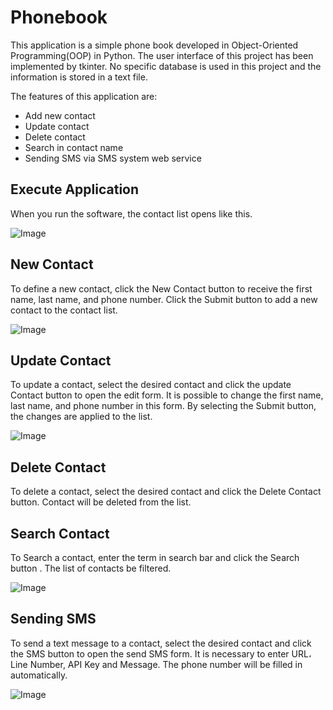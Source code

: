 # Phonebook

This application is a simple phone book developed in Object-Oriented Programming(OOP) in Python. The user interface of this project has been implemented by tkinter. No specific database is used in this project and the information is stored in a text file.

The features of this application are:
- Add new contact
- Update contact
- Delete contact
- Search in contact name
- Sending SMS via SMS system web service

## Execute Application

When you run the software, the contact list opens like this.

![Image](https://github.com/user-attachments/assets/6d81a8b6-8f51-4948-9a26-d7f689b82e2c)

## New Contact

To define a new contact, click the New Contact button to receive the first name, last name, and phone number. Click the Submit button to add a new contact to the contact list.

![Image](https://github.com/user-attachments/assets/982005f9-abc0-4ff2-9a30-6ba378aaf0e1)

## Update Contact

To update a contact, select the desired contact and click the update Contact button to open the edit form. It is possible to change the first name, last name, and phone number in this form. By selecting the Submit button, the changes are applied to the list.

![Image](https://github.com/user-attachments/assets/7289bd1f-88fe-4ab4-a1d5-894defbdb412)

## Delete Contact

To delete a contact, select the desired contact and click the Delete Contact button. Contact will be deleted from the list.

## Search Contact

To Search a contact, enter the term in search bar and click the Search button . The list of contacts be filtered.

![Image](https://github.com/user-attachments/assets/e4f0aced-c7d0-42b7-ba32-b155538c5ae1)

## Sending SMS

To send a text message to a contact, select the desired contact and click the SMS button to open the send SMS form. It is necessary to enter URL، Line Number, API Key and Message. The phone number will be filled in automatically.

![Image](https://github.com/user-attachments/assets/a110ed90-5128-445e-a162-fb10a170616a)


